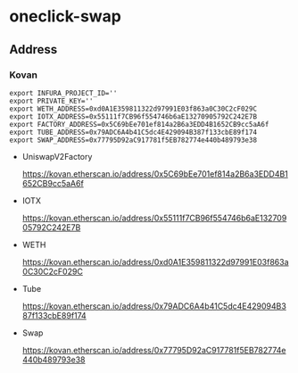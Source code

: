 oneclick-swap
=============

## Address

### Kovan

```
export INFURA_PROJECT_ID=''
export PRIVATE_KEY=''
export WETH_ADDRESS=0xd0A1E359811322d97991E03f863a0C30C2cF029C
export IOTX_ADDRESS=0x55111f7CB96f554746b6aE13270905792C242E7B
export FACTORY_ADDRESS=0x5C69bEe701ef814a2B6a3EDD4B1652CB9cc5aA6f
export TUBE_ADDRESS=0x79ADC6A4b41C5dc4E429094B387f133cbE89f174
export SWAP_ADDRESS=0x77795D92aC917781f5EB782774e440b489793e38
```

- UniswapV2Factory

  https://kovan.etherscan.io/address/0x5C69bEe701ef814a2B6a3EDD4B1652CB9cc5aA6f

- IOTX

  https://kovan.etherscan.io/address/0x55111f7CB96f554746b6aE13270905792C242E7B

- WETH

  https://kovan.etherscan.io/address/0xd0A1E359811322d97991E03f863a0C30C2cF029C

- Tube

  https://kovan.etherscan.io/address/0x79ADC6A4b41C5dc4E429094B387f133cbE89f174

- Swap

  https://kovan.etherscan.io/address/0x77795D92aC917781f5EB782774e440b489793e38
